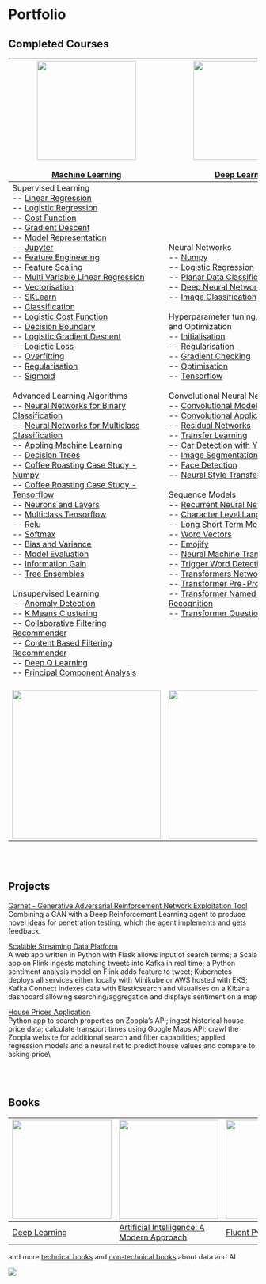 # Portfolio

## Completed Courses
| [<img width="200" src="https://d3njjcbhbojbot.cloudfront.net/api/utilities/v1/imageproxy/https://coursera-university-assets.s3.amazonaws.com/21/9a0294e2bf773901afbfcb5ef47d97/Stanford_Coursera-200x48_RedText_BG.png?auto=format%2Ccompress&dpr=1&h=36">](https://www.coursera.org/specializations/machine-learning-introduction) <br><br> [Machine Learning](https://github.com/matthewweaver/coursera-machine-learning-labs) | [<img width="200" src="https://d3njjcbhbojbot.cloudfront.net/api/utilities/v1/imageproxy/http://coursera-university-assets.s3.amazonaws.com/1b/bdf48065584cbe8e096669d9dd4852/LogoFiles_DeepLearning_Coursera_200x48.png?auto=format%2Ccompress&dpr=1&h=45">](https://www.coursera.org/specializations/deep-learning) <br><br> [Deep Learning](https://github.com/matthewweaver/coursera-deep-learning-labs) | [<img width="200" src="https://d3njjcbhbojbot.cloudfront.net/api/utilities/v1/imageproxy/http://coursera-university-assets.s3.amazonaws.com/f6/4559ba784341fe8084f538436e3ee8/UA_Logo_Green_RGB-1-.png?auto=format%2Ccompress&dpr=1&h=45">](https://www.coursera.org/specializations/reinforcement-learning) <br><br> [Reinforcement Learning](https://github.com/matthewweaver/coursera-reinforcement-learning-labs) | [<img width="200" src="https://d3njjcbhbojbot.cloudfront.net/api/utilities/v1/imageproxy/http://coursera-university-assets.s3.amazonaws.com/1b/bdf48065584cbe8e096669d9dd4852/LogoFiles_DeepLearning_Coursera_200x48.png?auto=format%2Ccompress&dpr=1&h=45">](https://www.coursera.org/specializations/generative-adversarial-networks-gans) <br><br> [Generative Adversarial Networks](https://github.com/matthewweaver/coursera-gan-labs) |
| --- | --- | --- | --- |
| Supervised Learning <br> -- [Linear Regression](https://github.com/matthewweaver/coursera-machine-learning-labs/blob/main/Supervised%20Learning/Linear%20Regression/C1_W2_Linear_Regression.ipynb) <br> -- [Logistic Regression](https://github.com/matthewweaver/coursera-machine-learning-labs/blob/main/Supervised%20Learning/Logistic%20Regression/C1_W3_Logistic_Regression.ipynb) <br> -- [Cost Function](https://github.com/matthewweaver/coursera-machine-learning-labs/blob/main/Supervised%20Learning/Labs/C1_W1_Cost_function.ipynb) <br> -- [Gradient Descent](https://github.com/matthewweaver/coursera-machine-learning-labs/blob/main/Supervised%20Learning/Labs/C1_W1_Gradient_Descent.ipynb) <br> -- [Model Representation](https://github.com/matthewweaver/coursera-machine-learning-labs/blob/main/Supervised%20Learning/Labs/C1_W1_Model_Representation.ipynb) <br> -- [Jupyter](https://github.com/matthewweaver/coursera-machine-learning-labs/blob/main/Supervised%20Learning/Labs/C1_W1_Python_Jupyter.ipynb) <br> -- [Feature Engineering](https://github.com/matthewweaver/coursera-machine-learning-labs/blob/main/Supervised%20Learning/Labs/C1_W2_FeatEng_PolyReg.ipynb) <br> -- [Feature Scaling](https://github.com/matthewweaver/coursera-machine-learning-labs/blob/main/Supervised%20Learning/Labs/C1_W2_Feature_Scaling_and_Learning_Rate.ipynb) <br> -- [Multi Variable Linear Regression](https://github.com/matthewweaver/coursera-machine-learning-labs/blob/main/Supervised%20Learning/Labs/C1_W2_Feature_Scaling_and_Learning_Rate.ipynb) <br> -- [Vectorisation](https://github.com/matthewweaver/coursera-machine-learning-labs/blob/main/Supervised%20Learning/Labs/C1_W2_Python_Numpy_Vectorization.ipynb) <br> -- [SKLearn](https://github.com/matthewweaver/coursera-machine-learning-labs/blob/main/Supervised%20Learning/Labs/C1_W2_Sklearn_GD.ipynb) <br> -- [Classification](https://github.com/matthewweaver/coursera-machine-learning-labs/blob/main/Supervised%20Learning/Labs/C1_W3_Classification.ipynb) <br> -- [Logistic Cost Function](https://github.com/matthewweaver/coursera-machine-learning-labs/blob/main/Supervised%20Learning/Labs/C1_W3_Classification.ipynb) <br> -- [Decision Boundary](https://github.com/matthewweaver/coursera-machine-learning-labs/blob/main/Supervised%20Learning/Labs/C1_W3_Decision_Boundary.ipynb) <br> -- [Logistic Gradient Descent](https://github.com/matthewweaver/coursera-machine-learning-labs/blob/main/Supervised%20Learning/Labs/C1_W3_Gradient_Descent.ipynb) <br> -- [Logistic Loss](https://github.com/matthewweaver/coursera-machine-learning-labs/blob/main/Supervised%20Learning/Labs/C1_W3_LogisticLoss.ipynb) <br> -- [Overfitting](https://github.com/matthewweaver/coursera-machine-learning-labs/blob/main/Supervised%20Learning/Labs/C1_W3_Overfitting.ipynb) <br> -- [Regularisation](https://github.com/matthewweaver/coursera-machine-learning-labs/blob/main/Supervised%20Learning/Labs/C1_W3_Regularization.ipynb) <br> -- [Sigmoid](https://github.com/matthewweaver/coursera-machine-learning-labs/blob/main/Supervised%20Learning/Labs/C1_W3_Sigmoid_function.ipynb) <br><br> Advanced Learning Algorithms <br> -- [Neural Networks for Binary Classification](https://github.com/matthewweaver/coursera-machine-learning-labs/blob/main/Advanced%20Learning%20Algorithms/Neural%20Networks%20for%20Binary%20Classification/C2_W1_Neural_Network_Binary_Classification.ipynb) <br> -- [Neural Networks for Multiclass Classification](https://github.com/matthewweaver/coursera-machine-learning-labs/tree/main/Advanced%20Learning%20Algorithms/Neural%20Networks%20for%20Multiclass%20Classification) <br> -- [Appling Machine Learning](https://github.com/matthewweaver/coursera-machine-learning-labs/blob/main/Advanced%20Learning%20Algorithms/Applying%20Machine%20Learning/C2_W3_Applying_Machine_Learning.ipynb) <br> -- [Decision Trees](https://github.com/matthewweaver/coursera-machine-learning-labs/blob/main/Advanced%20Learning%20Algorithms/Decision%20Tree/C2_W4_Decision_Tree.ipynb) <br> -- [Coffee Roasting Case Study - Numpy](https://github.com/matthewweaver/coursera-machine-learning-labs/blob/main/Advanced%20Learning%20Algorithms/Labs/C2_W1_CoffeeRoasting_Numpy.ipynb) <br> -- [Coffee Roasting Case Study - Tensorflow](https://github.com/matthewweaver/coursera-machine-learning-labs/blob/main/Advanced%20Learning%20Algorithms/Labs/C2_W1_CoffeeRoasting_TF.ipynb) <br> -- [Neurons and Layers](https://github.com/matthewweaver/coursera-machine-learning-labs/blob/main/Advanced%20Learning%20Algorithms/Labs/C2_W1_Neurons_and_Layers.ipynb) <br> -- [Multiclass Tensorflow](https://github.com/matthewweaver/coursera-machine-learning-labs/blob/main/Advanced%20Learning%20Algorithms/Labs/C2_W2_Multiclass_TF.ipynb) <br> -- [Relu](https://github.com/matthewweaver/coursera-machine-learning-labs/blob/main/Advanced%20Learning%20Algorithms/Labs/C2_W2_Relu.ipynb) <br> -- [Softmax](https://github.com/matthewweaver/coursera-machine-learning-labs/blob/main/Advanced%20Learning%20Algorithms/Labs/C2_W2_SoftMax.ipynb) <br> -- [Bias and Variance](https://github.com/matthewweaver/coursera-machine-learning-labs/blob/main/Advanced%20Learning%20Algorithms/Labs/C2_W3_Diagnosing_Bias_and_Variance.ipynb) <br> -- [Model Evaluation](https://github.com/matthewweaver/coursera-machine-learning-labs/blob/main/Advanced%20Learning%20Algorithms/Labs/C2_W3_Model_Evaluation_and_Selection.ipynb) <br> -- [Information Gain](https://github.com/matthewweaver/coursera-machine-learning-labs/blob/main/Advanced%20Learning%20Algorithms/Labs/C2_W3_Model_Evaluation_and_Selection.ipynb) <br> -- [Tree Ensembles](https://github.com/matthewweaver/coursera-machine-learning-labs/blob/main/Advanced%20Learning%20Algorithms/Labs/C2_W4_Tree_Ensemble.ipynb) <br><br> Unsupervised Learning <br> -- [Anomaly Detection](https://github.com/matthewweaver/coursera-machine-learning-labs/blob/main/Unsupervised%20Learning/Anomaly%20Detection/C3_W1_Anomaly_Detection.ipynb) <br> -- [K Means Clustering](https://github.com/matthewweaver/coursera-machine-learning-labs/blob/main/Unsupervised%20Learning/K%20Means/C3_W1_KMeans.ipynb) <br> -- [Collaborative Filtering Recommender](https://github.com/matthewweaver/coursera-machine-learning-labs/blob/main/Unsupervised%20Learning/Collaborative%20Filtering%20Recommender/C3_W2_Collaborative_RecSys.ipynb) <br> -- [Content Based Filtering Recommender](https://github.com/matthewweaver/coursera-machine-learning-labs/blob/main/Unsupervised%20Learning/Content%20Based%20Filtering%20Recommender/C3_W2_RecSysNN.ipynb) <br> -- [Deep Q Learning](https://github.com/matthewweaver/coursera-machine-learning-labs/blob/main/Unsupervised%20Learning/Deep%20Q%20Learning/C3_W3_Deep_Q_Learning.ipynb) <br> -- [Principal Component Analysis](https://github.com/matthewweaver/coursera-machine-learning-labs/blob/main/Unsupervised%20Learning/Labs/C3_W2_PCA_Visualization.ipynb) | Neural Networks <br> -- [Numpy](https://github.com/matthewweaver/coursera-deep-learning-labs/blob/main/Neural%20Networks%20and%20Deep%20Learning/Python%20Basics%20with%20Numpy/Python_Basics_With_Numpy.ipynb) <br> -- [Logistic Regression](https://github.com/matthewweaver/coursera-deep-learning-labs/blob/main/Neural%20Networks%20and%20Deep%20Learning/Logistic%20Regression%20as%20a%20Neural%20Network/Logistic_Regression.ipynb) <br> -- [Planar Data Classification](https://github.com/matthewweaver/coursera-deep-learning-labs/blob/main/Neural%20Networks%20and%20Deep%20Learning/Planar%20data%20classification%20with%20one%20hidden%20layer/Planar_data_classification.ipynb) <br> -- [Deep Neural Network](https://github.com/matthewweaver/coursera-deep-learning-labs/blob/main/Neural%20Networks%20and%20Deep%20Learning/Deep%20Neural%20Network/Building_your_Deep_Neural_Network_Step_by_Step.ipynb) <br> -- [Image Classification](https://github.com/matthewweaver/coursera-deep-learning-labs/blob/main/Neural%20Networks%20and%20Deep%20Learning/Deep%20Neural%20Network%20-%20Image%20Classification/Deep_Neural_Network_Image_Classification.ipynb) <br><br> Hyperparameter tuning, Regularization and Optimization <br> -- [Initialisation](https://github.com/matthewweaver/coursera-deep-learning-labs/blob/main/Hyperparameter%20tuning%2C%20Regularization%20and%20Optimization/Initialization/Initialization.ipynb) <br> -- [Regularisation](https://github.com/matthewweaver/coursera-deep-learning-labs/blob/main/Hyperparameter%20tuning%2C%20Regularization%20and%20Optimization/Regularization/Regularization.ipynb) <br> -- [Gradient Checking](https://github.com/matthewweaver/coursera-deep-learning-labs/blob/main/Hyperparameter%20tuning%2C%20Regularization%20and%20Optimization/Gradient%20Checking/Gradient_Checking.ipynb) <br> -- [Optimisation](https://github.com/matthewweaver/coursera-deep-learning-labs/blob/main/Hyperparameter%20tuning%2C%20Regularization%20and%20Optimization/Optimisation%20Methods/Optimization_methods.ipynb) <br> -- [Tensorflow](https://github.com/matthewweaver/coursera-deep-learning-labs/blob/main/Hyperparameter%20tuning%2C%20Regularization%20and%20Optimization/Tensorflow/Tensorflow_introduction.ipynb) <br><br> Convolutional Neural Networks <br> -- [Convolutional Model](https://github.com/matthewweaver/coursera-deep-learning-labs/blob/main/Convolutional%20Neural%20Networks/Convolution%20Model/Convolution_model_Step_by_Step.ipynb) <br> -- [Convolutional Application](https://github.com/matthewweaver/coursera-deep-learning-labs/blob/main/Convolutional%20Neural%20Networks/Convolution%20Model/Convolution_model_Application.ipynb) <br> -- [Residual Networks](https://github.com/matthewweaver/coursera-deep-learning-labs/blob/main/Convolutional%20Neural%20Networks/ResNets/Residual_Networks.ipynb) <br> -- [Transfer Learning](https://github.com/matthewweaver/coursera-deep-learning-labs/blob/main/Convolutional%20Neural%20Networks/Transfer%20Learning/Transfer_learning_with_MobileNet.ipynb) <br> -- [Car Detection with YOLO](https://github.com/matthewweaver/coursera-deep-learning-labs/blob/main/Convolutional%20Neural%20Networks/Car%20Detection%20with%20YOLO/Autonomous_driving_application_Car_detection.ipynb) <br> -- [Image Segmentation with U-Net](https://github.com/matthewweaver/coursera-deep-learning-labs/blob/main/Convolutional%20Neural%20Networks/Image%20Segmentation%20with%20U-Net/Image_segmentation_Unet.ipynb) <br> -- [Face Detection](https://github.com/matthewweaver/coursera-deep-learning-labs/blob/main/Convolutional%20Neural%20Networks/Face%20Detection/Face_Recognition.ipynb) <br> -- [Neural Style Transfer](https://github.com/matthewweaver/coursera-deep-learning-labs/blob/main/Convolutional%20Neural%20Networks/Art%20Generation%20with%20Neural%20Style%20Transfer/Art_Generation_with_Neural_Style_Transfer.ipynb) <br><br> Sequence Models <br> -- [Recurrent Neural Network](https://github.com/matthewweaver/coursera-deep-learning-labs/blob/main/Sequence%20Models/Recurrent%20Neural%20Network/Building_a_Recurrent_Neural_Network_Step_by_Step.ipynb) <br> -- [Character Level Language Model](https://github.com/matthewweaver/coursera-deep-learning-labs/blob/main/Sequence%20Models/Character%20Level%20Language%20Modeling/Dinosaurus_Island_Character_level_language_model.ipynb) <br> -- [Long Short Term Memory](https://github.com/matthewweaver/coursera-deep-learning-labs/blob/main/Sequence%20Models/Jazz%20Improvisation%20with%20LSTM/Improvise_a_Jazz_Solo_with_an_LSTM_Network.ipynb) <br> -- [Word Vectors](https://github.com/matthewweaver/coursera-deep-learning-labs/blob/main/Sequence%20Models/Operations%20on%20Word%20Vectors%20-%20Debiasing/Operations_on_word_vectors.ipynb) <br> -- [Emojify](https://github.com/matthewweaver/coursera-deep-learning-labs/blob/main/Sequence%20Models/Emojify/Emoji.ipynb) <br> -- [Neural Machine Translation](https://github.com/matthewweaver/coursera-deep-learning-labs/blob/main/Sequence%20Models/Neural%20Machine%20Translation/Neural_machine_translation_with_attention.ipynb) <br> -- [Trigger Word Detection](https://github.com/matthewweaver/coursera-deep-learning-labs/blob/main/Sequence%20Models/Trigger%20Word%20Detection/Trigger_word_detection.ipynb) <br> -- [Transformers Network](https://github.com/matthewweaver/coursera-deep-learning-labs/blob/main/Sequence%20Models/Transformers%20Architecture/Transformer_Network.ipynb) <br> -- [Transformer Pre-Processing](https://github.com/matthewweaver/coursera-deep-learning-labs/blob/main/Sequence%20Models/Transformer%20Pre-Processing/Embedding_plus_Positional_encoding.ipynb) <br> -- [Transformer Named Entity Recognition](https://github.com/matthewweaver/coursera-deep-learning-labs/blob/main/Sequence%20Models/Transformer%20Named-Entity%20Recognition/Transformer_application_Named_Entity_Recognition.ipynb) <br> -- [Transformer Question Answering](https://github.com/matthewweaver/coursera-deep-learning-labs/blob/main/Sequence%20Models/Transformer%20Question%20Answering/QA_dataset.ipynb) | Fundamentals <br> -- [Bandits and Exploration-Exploitation](https://github.com/matthewweaver/coursera-reinforcement-learning-labs/blob/main/Fundamentals%20of%20Reinforcement%20Learning/Bandits%20and%20Exploration-Exploitation/C1M1_Bandits.ipynb) <br> -- [Dynamic Programming](https://github.com/matthewweaver/coursera-reinforcement-learning-labs/blob/main/Fundamentals%20of%20Reinforcement%20Learning/Dynamic%20Programming/C1M4_Dynamic_Programming.ipynb) <br><br> Sample Based Learning Methods <br> -- [Blackjack](https://github.com/matthewweaver/coursera-reinforcement-learning-labs/blob/main/Sample-based%20Learning%20Methods/Blackjack/C2M1_Blackjack.ipynb) <br> -- [Temporal Difference](https://github.com/matthewweaver/coursera-reinforcement-learning-labs/blob/main/Sample-based%20Learning%20Methods/Temporal%20Difference%20Learning/C2M2-Temporal_Difference_Learning.ipynb) <br> -- [Q Learning and Expected Sarsa](https://github.com/matthewweaver/coursera-reinforcement-learning-labs/blob/main/Sample-based%20Learning%20Methods/Q-Learning%20and%20Expected%20Sarsa/C2M3_QLearning.ipynb) <br> -- [Dyna Q](https://github.com/matthewweaver/coursera-reinforcement-learning-labs/blob/main/Sample-based%20Learning%20Methods/Dyna-Q/C2M4_DynaQ.ipynb) <br><br> Prediction and Control with Function Approximation <br> -- [Semi Gradient TD with State Aggregation](https://github.com/matthewweaver/coursera-reinforcement-learning-labs/blob/main/Prediction%20and%20Control%20with%20Function%20Approximation/Semi%20Gradient%20TD%20with%20State%20Aggregation/C3M1_SGTD_with_State_Aggregation.ipynb) <br> -- [Semi Gradient TD with Neural Network](https://github.com/matthewweaver/coursera-reinforcement-learning-labs/blob/main/Prediction%20and%20Control%20with%20Function%20Approximation/Semi%20Gradient%20TD%20with%20a%20Neural%20Network/C3M2_SGTD_with_Neural_Network.ipynb) <br> -- [Function Approximation and Control](https://github.com/matthewweaver/coursera-reinforcement-learning-labs/blob/main/Prediction%20and%20Control%20with%20Function%20Approximation/Function%20Approximation%20and%20Control/C3M3_Function_Approximation_and_Control.ipynb) <br> -- [Actor-Critic](https://github.com/matthewweaver/coursera-reinforcement-learning-labs/blob/main/Prediction%20and%20Control%20with%20Function%20Approximation/Actor-Critic/C3M4_Actor_Critic.ipynb) <br><br> A Complete Reinforcement Learning System (Capstone) <br> -- [Case Study](https://github.com/matthewweaver/coursera-reinforcement-learning-labs/blob/main/A%20Complete%20Reinforcement%20Learning%20System%20(Capstone)/MoonShot%20Technologies/C2M1_Moonshot_Tech.ipynb) <br> -- [Lunar Landing Agent](https://github.com/matthewweaver/coursera-reinforcement-learning-labs/blob/main/A%20Complete%20Reinforcement%20Learning%20System%20(Capstone)/Lunar%20Landing%20Agent/C4M4_Lunar_Landing_Agent.ipynb) <br> -- [Parameter Study](https://github.com/matthewweaver/coursera-reinforcement-learning-labs/blob/main/A%20Complete%20Reinforcement%20Learning%20System%20(Capstone)/Parameter%20Study/C4M5_Parameter_Study.ipynb) | Build Basic GANs <br> -- [PyTorch](https://github.com/matthewweaver/coursera-gan-labs/blob/main/Build%20Basic%20GANs/Your%20First%20GAN/Intro_to_PyTorch.ipynb) <br> -- [Basic GAN](https://github.com/matthewweaver/coursera-gan-labs/blob/main/Build%20Basic%20GANs/Your%20First%20GAN/C1W1_Your_First_GAN.ipynb) <br> -- [Deep Convolutional GAN](https://github.com/matthewweaver/coursera-gan-labs/blob/main/Build%20Basic%20GANs/Deep%20Convolutional%20GAN/C1_W2_Deep_Convolutional_GAN.ipynb) <br> -- [Wasserstein GAN](https://github.com/matthewweaver/coursera-gan-labs/blob/main/Build%20Basic%20GANs/Wasserstein%20GAN/C1W3_WGAN_GP.ipynb) <br> -- [Conditional GAN](https://github.com/matthewweaver/coursera-gan-labs/blob/main/Build%20Basic%20GANs/Conditional%20GAN/C1W4A_Build_a_Conditional_GAN.ipynb) <br> -- [Controllable Generation](https://github.com/matthewweaver/coursera-gan-labs/blob/main/Build%20Basic%20GANs/Controllable%20Generation/C1W4B_Controllable_Generation.ipynb) <br> -- [InfoGAN](https://github.com/matthewweaver/coursera-gan-labs/blob/main/Build%20Basic%20GANs/InfoGAN/C1W4_InfoGAN.ipynb) <br> -- [ProteinGAN](https://github.com/matthewweaver/coursera-gan-labs/blob/main/Build%20Basic%20GANs/ProteinGAN/C1W3_ProteinGAN.ipynb) <br> -- [Spectrally Normalised GAN](https://github.com/matthewweaver/coursera-gan-labs/blob/main/Build%20Basic%20GANs/Spectrally%20Normalised%20GAN/C1W3_SNGAN.ipynb) <br> -- [Video Generation TGAN](https://github.com/matthewweaver/coursera-gan-labs/blob/main/Build%20Basic%20GANs/Video%20Generation%20TGAN/C1W2_Video_Generation_TGAN.ipynb) <br><br> Build Better GANs <br> -- [Frechet Inception Distance](https://github.com/matthewweaver/coursera-gan-labs/blob/main/Build%20Better%20GANs/Evaluating%20GANs/C2W1_Evaluating_GANs.ipynb) <br> -- [Bias](https://github.com/matthewweaver/coursera-gan-labs/blob/main/Build%20Better%20GANs/Bias/C2W2_Bias.ipynb) <br> -- [StyleGAN](https://github.com/matthewweaver/coursera-gan-labs/blob/main/Build%20Better%20GANs/StyleGAN/C2W3_StyleGAN.ipynb) <br> -- [StyleGAN2](https://github.com/matthewweaver/coursera-gan-labs/blob/main/Build%20Better%20GANs/StyleGAN/C2W3_StyleGAN2.ipynb) <br> -- [BigGAN](https://github.com/matthewweaver/coursera-gan-labs/blob/main/Build%20Better%20GANs/BigGAN/C2W3_BigGAN.ipynb) <br> -- [GAN Debiasing](https://github.com/matthewweaver/coursera-gan-labs/blob/main/Build%20Better%20GANs/GAN%20Debiasing/C2W2_GAN_Debiasing.ipynb) <br> -- [Neural Radiance Fields](https://github.com/matthewweaver/coursera-gan-labs/blob/main/Build%20Better%20GANs/Neural%20Radiance%20Fields/C2W2_NeRF.ipynb) <br> -- [Perceptual Path Length](https://github.com/matthewweaver/coursera-gan-labs/blob/main/Build%20Better%20GANs/Perceptual%20Path%20Length/C2W1_PPL.ipynb) <br> -- [Score Based Generative Modelling](https://github.com/matthewweaver/coursera-gan-labs/blob/main/Build%20Better%20GANs/Score%20Based%20Generative%20Modelling/C2W2_Score_Based_Generative_Modelling.ipynb) <br> -- [Variational Autoencoder](https://github.com/matthewweaver/coursera-gan-labs/blob/main/Build%20Better%20GANs/Variational%20Autoencoder/C2W2_VAE.ipynb) <br><br> Apply GANs <br> -- [Data Augmentation](https://github.com/matthewweaver/coursera-gan-labs/blob/main/Apply%20GANs/Data%20Augmentation/C3W1_Data_Augmentation.ipynb) <br> -- [UNet](https://github.com/matthewweaver/coursera-gan-labs/blob/main/Apply%20GANs/UNet/C3W2A_UNet.ipynb) <br> -- [Pix2Pix](https://github.com/matthewweaver/coursera-gan-labs/blob/main/Apply%20GANs/Pix2Pix/C3W2B_Pix2Pix.ipynb) <br> -- [Pix2PixHD](https://github.com/matthewweaver/coursera-gan-labs/blob/main/Apply%20GANs/Pix2PixHD/C3W2_Pix2PixHD.ipynb) <br> -- [CycleGAN](https://github.com/matthewweaver/coursera-gan-labs/blob/main/Apply%20GANs/CycleGAN/C3W3_CycleGAN.ipynb) <br> -- [CycleGAN Generator](https://github.com/matthewweaver/coursera-gan-labs/blob/main/Apply%20GANs/CycleGAN/CycleGAN_Generator.png) <br> -- [CycleGAN Consistency Loss](https://github.com/matthewweaver/coursera-gan-labs/blob/main/Apply%20GANs/CycleGAN/Cycle_Consistency_Loss.png) <br> -- [GauGAN](https://github.com/matthewweaver/coursera-gan-labs/blob/main/Apply%20GANs/GauGAN/C3W2_GauGAN.ipynb) <br> -- [Generative Teaching Networks](https://github.com/matthewweaver/coursera-gan-labs/blob/main/Apply%20GANs/Generative%20Teaching%20Networks/C3W1_Generative_Teaching_Networks.ipynb) <br> -- [MUNIT](https://github.com/matthewweaver/coursera-gan-labs/blob/main/Apply%20GANs/MUNIT/C3W3_MUNIT.ipynb) |
| <br> <img width="300" src="https://github.com/user-attachments/assets/fb033e45-d676-4127-986d-a693d54fc512"> | <br> <img width="300" src="https://github.com/user-attachments/assets/68f08b90-6c84-4dba-aa93-606de9fe2dc2"> | <br> <img width="300" src="https://github.com/user-attachments/assets/cd17a313-cafc-4b42-b1d3-98fab0b4ba14"> | <br> <img width="300" src="https://github.com/user-attachments/assets/0bf16408-76d1-4f12-ad6b-a7dec816b1c1"> |

<br><br>

## Projects
[Garnet - Generative Adversarial Reinforcement Network Exploitation Tool](https://github.com/matthewweaver/garnet)<br>
Combining a GAN with a Deep Reinforcement Learning agent to produce novel ideas for penetration testing, which the agent implements and gets feedback.

[Scalable Streaming Data Platform](https://github.com/matthewweaver/scalable-streaming-data-platform)<br>
A web app written in Python with Flask allows input of search terms; a Scala app on Flink ingests matching
tweets into Kafka in real time; a Python sentiment analysis model on Flink adds feature to tweet; Kubernetes deploys
all services either locally with Minikube or AWS hosted with EKS; Kafka Connect indexes data with Elasticsearch and
visualises on a Kibana dashboard allowing searching/aggregation and displays sentiment on a map

[House Prices Application](https://github.com/matthewweaver/house-prices)<br>
Python app to search properties on Zoopla’s API; ingest historical house price data; calculate transport times
using Google Maps API; crawl the Zoopla website for additional search and filter capabilities; applied regression
models and a neural net to predict house values and compare to asking price\

<br><br>

## Books

| <img width="200" src="https://images-na.ssl-images-amazon.com/images/S/compressed.photo.goodreads.com/books/1490810628i/24072897.jpg"> | <img width="200" src="https://images-na.ssl-images-amazon.com/images/S/compressed.photo.goodreads.com/books/1590496674i/36451668.jpg"> | <img width="200" src="https://images-na.ssl-images-amazon.com/images/S/compressed.photo.goodreads.com/books/1442848456i/22800567.jpg"> | <img width="200" src="https://images-na.ssl-images-amazon.com/images/S/compressed.photo.goodreads.com/books/1415816873i/23463279.jpg"> | <img width="200" src="https://images-na.ssl-images-amazon.com/images/S/compressed.photo.goodreads.com/books/1348110005i/11335855.jpg"> |
| --- | ---                                                                                                                                    | --- | --- | --- |
| [Deep Learning](https://www.goodreads.com/book/show/24072897-deep-learning) | [Artificial Intelligence: A Modern Approach](https://www.goodreads.com/book/show/27543.Artificial_Intelligence) | [Fluent Python](https://www.goodreads.com/book/show/22800567-fluent-python) |[Designing Data-Intensive Applications](https://www.goodreads.com/book/show/23463279-designing-data-intensive-applications) | [Scala for the Impatient](https://www.goodreads.com/book/show/11335855-scala-for-the-impatient) |

and more [technical books](https://www.goodreads.com/review/list/93184071-matthew-weaver?shelf=technical-tag&utf8=%E2%9C%93) and [non-technical books](https://www.goodreads.com/review/list/93184071-matthew-weaver?shelf=career-tag&utf8=%E2%9C%93) about data and AI

![](https://komarev.com/ghpvc/?username=matthewweaver&color=orange)
